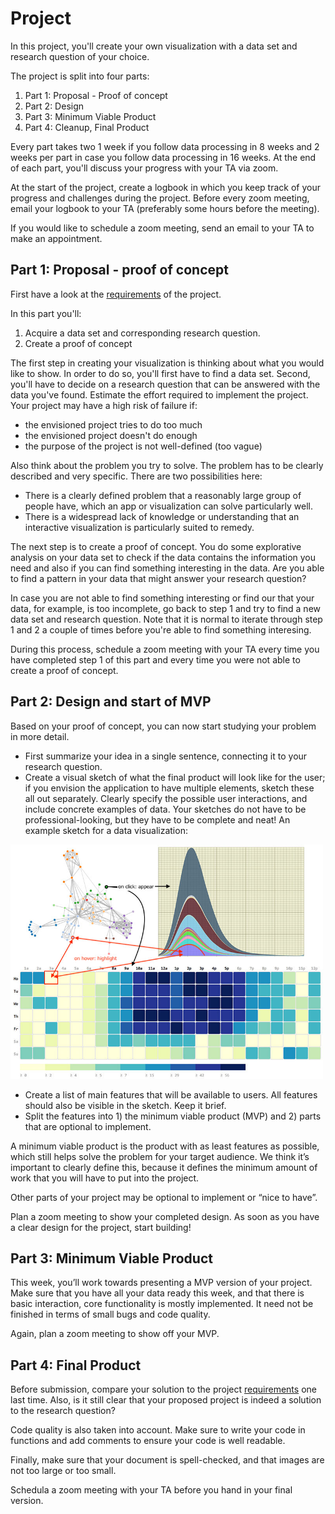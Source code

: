 # Project

In this project, you'll create your own visualization with a data set and research question of your choice.

The project is split into four parts:

1. Part 1: Proposal - Proof of concept
2. Part 2: Design
3. Part 3: Minimum Viable Product
4. Part 4: Cleanup, Final Product 

Every part takes two 1 week if you follow data processing in 8 weeks and 2 weeks per part in case you follow data processing in 16 weeks. At the end of each part, you'll discuss your progress with your TA via zoom. 

At the start of the project, create a logbook in which you keep track of your progress and challenges during the project. Before every zoom meeting, email your logbook to your TA (preferably some hours before the meeting). 

If you would like to schedule a zoom meeting, send an email to your TA to make an appointment. 

## Part 1: Proposal - proof of concept

First have a look at the [requirements](/project/requirements) of the project.

In this part you'll:

1. Acquire a data set and corresponding research question. 
2. Create a proof of concept

The first step in creating your visualization is thinking about what you would like to show. In order to do so, you'll first have to find a data set. Second, you'll have to decide on a research question that can be answered with the data you've found. Estimate the effort required to implement the project. Your project may have a high risk of failure if:

* the envisioned project tries to do too much
* the envisioned project doesn't do enough
* the purpose of the project is not well-defined (too vague)

Also think about the problem you try to solve. The problem has to be clearly described and very specific. There are two possibilities here:

* There is a clearly defined problem that a reasonably large group of people have, which an app or visualization can solve particularly well.
* There is a widespread lack of knowledge or understanding that an interactive visualization is particularly suited to remedy.

The next step is to create a proof of concept. You do some explorative analysis on your data set to check if the data contains the information you need and also if you can find something interesting in the data. Are you able to find a pattern in your data that might answer your research question? 

In case you are not able to find something interesting or find our that your data, for example, is too incomplete, go back to step 1 and try to find a new data set and research question. Note that it is normal to iterate through step 1 and 2 a couple of times before you're able to find something interesing.

During this process, schedule a zoom meeting with your TA every time you have completed step 1 of this part and every time you were not able to create a proof of concept. 

## Part 2: Design and start of MVP

Based on your proof of concept, you can now start studying your problem in more detail. 
* First summarize your idea in a single sentence, connecting it to your research question.
* Create a visual sketch of what the final product will look like for the user; if you envision the application to have multiple elements, sketch these all out separately. Clearly specify the possible user interactions, and include concrete examples of data. Your sketches do not have to be professional-looking, but they have to be complete and neat! An example sketch for a data visualization:

<img src="sketch.jpg" alt="drawing" width="500"/> 

* Create a list of main features that will be available to users. All features should also be visible in the sketch. Keep it brief.
* Split the features into 1) the minimum viable product (MVP) and 2) parts that are optional to implement.

A minimum viable product is the product with as least features as possible, which still helps solve the problem for your target audience. We think it’s important to clearly define this, because it defines the minimum amount of work that you will have to put into the project.

Other parts of your project may be optional to implement or “nice to have”.

Plan a zoom meeting to show your completed design. As soon as you have a clear design for the project, start building!

## Part 3: Minimum Viable Product

This week, you’ll work towards presenting a MVP version of your project. Make sure that you have all your data ready this week, and that there is basic interaction, core functionality is mostly implemented. It need not be finished in terms of small bugs and code quality. 

Again, plan a zoom meeting to show off your MVP.

## Part 4: Final Product

Before submission, compare your solution to the project [requirements](/project/requirements) one last time. Also, is it still clear that your proposed project is indeed a solution to the research question? 

Code quality is also taken into account. Make sure to write your code in functions and add comments to ensure your code is well readable.

Finally, make sure that your document is spell-checked, and that images are not too large or too small.

Schedula a zoom meeting with your TA before you hand in your final version.














